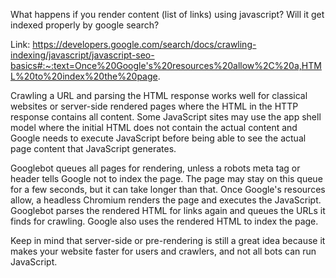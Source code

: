 What happens if you render content (list of links) using javascript? Will it get indexed properly by google search?

Link: https://developers.google.com/search/docs/crawling-indexing/javascript/javascript-seo-basics#:~:text=Once%20Google's%20resources%20allow%2C%20a,HTML%20to%20index%20the%20page.

Crawling a URL and parsing the HTML response works well for classical websites or server-side rendered pages where the HTML in the HTTP response contains all content.
Some JavaScript sites may use the app shell model where the initial HTML does not contain the actual content and Google needs to execute JavaScript before being able to see the actual page content that JavaScript generates.

Googlebot queues all pages for rendering, unless a robots meta tag or header tells Google not to index the page. The page may stay on this queue for a few seconds, 
but it can take longer than that. Once Google's resources allow, a headless Chromium renders the page and executes the JavaScript. 
Googlebot parses the rendered HTML for links again and queues the URLs it finds for crawling. Google also uses the rendered HTML to index the page.

Keep in mind that server-side or pre-rendering is still a great idea because it makes your website faster for users and crawlers, and not all bots can run JavaScript.
